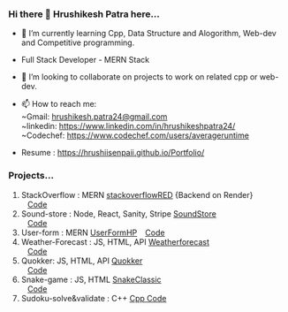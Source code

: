 ### Hi there 👋 Hrushikesh Patra here...

- 🌱 I’m currently learning Cpp, Data Structure and Alogorithm, Web-dev and Competitive programming. 
- Full Stack Developer - MERN Stack
- 👯 I’m looking to collaborate on projects to work on related cpp or web-dev.

- 📫 How to reach me: <br />
     ~Gmail: hrushikesh.patra24@gmail.com<br>
     ~linkedin: https://www.linkedin.com/in/hrushikeshpatra24/<br>
     ~Codechef: https://www.codechef.com/users/averageruntime<br>
     
- Resume : https://hrushiisenpaii.github.io/Portfolio/
     
     
### Projects...

1) StackOverflow : MERN [stackoverflowRED](https://theredfrog.netlify.app/) {Backend on Render} <br>
&ensp; [Code](https://github.com/hrushiisenpaii/StackOverflow) <br>
2) Sound-store : Node, React, Sanity, Stripe [SoundStore](https://sound-xi.vercel.app/) <br>
&ensp; [Code](https://github.com/hrushiisenpaii/sound) <br>
3) User-form : MERN [UserFormHP](https://userformhp.netlify.app/)
&ensp; [Code](https://github.com/hrushiisenpaii/User-Form) <br>
4) Weather-Forecast : JS, HTML, API [Weatherforecast](https://hrushiisenpaii.github.io/WeatherForecast/) <br>
&ensp; [Code](https://github.com/hrushiisenpaii/WeatherForecast) <br>
5) Quokker: JS, HTML, API [Quokker](https://quokker.vercel.app/) <br>
&ensp; [Code](https://github.com/hrushiisenpaii/quokker) <br>
6) Snake-game : JS, HTML [SnakeClassic](https://hrushiisenpaii.github.io/Snake-classic/index.html) <br>
&ensp; [Code](https://github.com/hrushiisenpaii/Snake-classic) <br>
7) Sudoku-solve&validate : C++ [Cpp Code](https://github.com/hrushiisenpaii/GameSUDOKU) <br>
